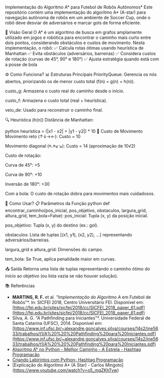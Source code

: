 Implementação do Algoritmo A* para Futebol de Robôs Autônomos*
Este repositório contém uma implementação do algoritmo A* (A-star) para navegação autônoma de robôs em um ambiente de Soccer Cup, onde o robô deve desviar de adversários e marcar gols de forma eficiente.

📌 Visão Geral
O A* é um algoritmo de busca em grafos amplamente utilizado em jogos e robótica para encontrar o caminho mais curto entre dois pontos, considerando obstáculos e custos de movimento. Nesta implementação, o robô:
✅ Calcula rotas ótimas usando heurística de Manhattan
✅ Evita obstáculos (adversários, barreiras)
✅ Considera custos de rotação (curvas de 45°, 90° e 180°)
✅ Ajusta estratégia quando está com a posse de bola

⚙️ Como Funciona?
📊 Estruturas Principais
PriorityQueue: Gerencia os nós abertos, priorizando os de menor custo total (f(n) = g(n) + h(n)).

custo_g: Armazena o custo real do caminho desde o início.

custo_f: Armazena o custo total (real + heurística).

veio_de: Usado para reconstruir o caminho final.

🔍 Heurística (h(n))
Distância de Manhattan:

python
heurística = (|x1 - x2| + |y1 - y2|) * 10
🔄 Custo de Movimento
Movimento reto (↑↓→←): Custo = 10

Movimento diagonal (↖↗↙↘): Custo = 14 (aproximação de 10√2)

Custo de rotação:

Curva de 45°: +5

Curva de 90°: +10

Inversão de 180°: +30

Com a bola: O custo de rotação dobra para movimentos mais cuidadosos.

🚀 Como Usar?
📋 Parâmetros da Função
python
def encontrar_caminho(pos_inicial, pos_objetivo, obstaculos, largura_grid, altura_grid, tem_bola=False):
pos_inicial: Tupla (x, y) da posição inicial.

pos_objetivo: Tupla (x, y) do destino (ex.: gol).

obstaculos: Lista de tuplas [(x1, y1), (x2, y2), ...] representando adversários/barreiras.

largura_grid e altura_grid: Dimensões do campo.

tem_bola: Se True, aplica penalidade maior em curvas.

📤 Saída
Retorna uma lista de tuplas representando o caminho ótimo do início ao objetivo (ou lista vazia se não houver solução).

📚 Referências
- **MARTINS, R. F.** et al. *"Implementação do Algoritmo A* em Futebol de Robôs"*. In: SICFEI 2018, Centro Universitário FEI. Disponível em: [https://fei.edu.br/sites/sicfei/2018/cc/SICFEI_2018_paper_61.pdf](https://fei.edu.br/sites/sicfei/2018/cc/SICFEI_2018_paper_61.pdf)
- Silva, A. G. *"A* Pathfinding para Iniciantes"*. Universidade Federal de Santa Catarina (UFSC), 2014. Disponível em: [https://www.inf.ufsc.br/~alexandre.goncalves.silva/courses/14s2/ine5633/trabalhos/t1/A%20%20%20Pathfinding%20para%20Iniciantes.pdf](https://www.inf.ufsc.br/~alexandre.goncalves.silva/courses/14s2/ine5633/trabalhos/t1/A%20%20%20Pathfinding%20para%20Iniciantes.pdf)
- [Algoritmo A* no Python - Melhor Caminho - A Estrela - Hashtag Programação](https://www.youtube.com/watch?v=fTtYzHfGlyk)
- [Criando Labirintos com Python- Hashtag Programação](https://www.youtube.com/watch?v=mk0576JDh4w&t=908s)
- [Explicação do Algoritmo A* (A Star) - Carlos Mingoto] (https://www.youtube.com/watch?v=o5_mqZKhTvw)
